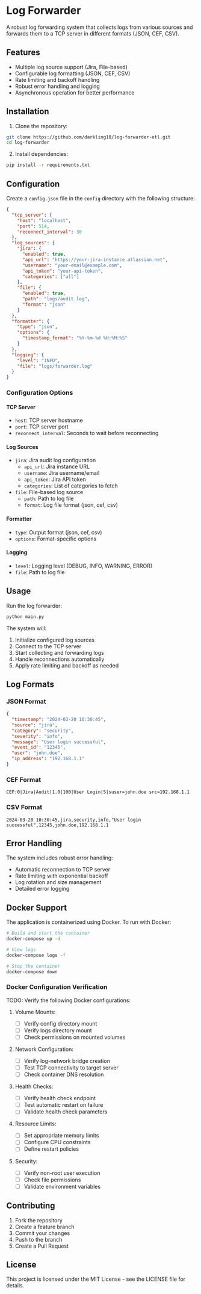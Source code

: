 # Log Forwarder

A robust log forwarding system that collects logs from various sources and forwards them to a TCP server in different formats (JSON, CEF, CSV).

## Features

- Multiple log source support (Jira, File-based)
- Configurable log formatting (JSON, CEF, CSV)
- Rate limiting and backoff handling
- Robust error handling and logging
- Asynchronous operation for better performance

## Installation

1. Clone the repository:

```bash
git clone https://github.com/darkling10/log-forwarder-etl.git
cd log-forwarder
```

2. Install dependencies:

```bash
pip install -r requirements.txt
```

## Configuration

Create a `config.json` file in the `config` directory with the following structure:

```json
{
  "tcp_server": {
    "host": "localhost",
    "port": 514,
    "reconnect_interval": 30
  },
  "log_sources": {
    "jira": {
      "enabled": true,
      "api_url": "https://your-jira-instance.atlassian.net",
      "username": "your-email@example.com",
      "api_token": "your-api-token",
      "categories": ["all"]
    },
    "file": {
      "enabled": true,
      "path": "logs/audit.log",
      "format": "json"
    }
  },
  "formatter": {
    "type": "json",
    "options": {
      "timestamp_format": "%Y-%m-%d %H:%M:%S"
    }
  },
  "logging": {
    "level": "INFO",
    "file": "logs/forwarder.log"
  }
}
```

### Configuration Options

#### TCP Server

- `host`: TCP server hostname
- `port`: TCP server port
- `reconnect_interval`: Seconds to wait before reconnecting

#### Log Sources

- `jira`: Jira audit log configuration
  - `api_url`: Jira instance URL
  - `username`: Jira username/email
  - `api_token`: Jira API token
  - `categories`: List of categories to fetch
- `file`: File-based log source
  - `path`: Path to log file
  - `format`: Log file format (json, cef, csv)

#### Formatter

- `type`: Output format (json, cef, csv)
- `options`: Format-specific options

#### Logging

- `level`: Logging level (DEBUG, INFO, WARNING, ERROR)
- `file`: Path to log file

## Usage

Run the log forwarder:

```bash
python main.py
```

The system will:

1. Initialize configured log sources
2. Connect to the TCP server
3. Start collecting and forwarding logs
4. Handle reconnections automatically
5. Apply rate limiting and backoff as needed

## Log Formats

### JSON Format

```json
{
  "timestamp": "2024-03-20 10:30:45",
  "source": "jira",
  "category": "security",
  "severity": "info",
  "message": "User login successful",
  "event_id": "12345",
  "user": "john.doe",
  "ip_address": "192.168.1.1"
}
```

### CEF Format

```
CEF:0|Jira|Audit|1.0|100|User Login|5|suser=john.doe src=192.168.1.1
```

### CSV Format

```
2024-03-20 10:30:45,jira,security,info,"User login successful",12345,john.doe,192.168.1.1
```

## Error Handling

The system includes robust error handling:

- Automatic reconnection to TCP server
- Rate limiting with exponential backoff
- Log rotation and size management
- Detailed error logging

## Docker Support

The application is containerized using Docker. To run with Docker:

```bash
# Build and start the container
docker-compose up -d

# View logs
docker-compose logs -f

# Stop the container
docker-compose down
```

### Docker Configuration Verification

TODO: Verify the following Docker configurations:

1. Volume Mounts:

   - [ ] Verify config directory mount
   - [ ] Verify logs directory mount
   - [ ] Check permissions on mounted volumes

2. Network Configuration:

   - [ ] Verify log-network bridge creation
   - [ ] Test TCP connectivity to target server
   - [ ] Check container DNS resolution

3. Health Checks:

   - [ ] Verify health check endpoint
   - [ ] Test automatic restart on failure
   - [ ] Validate health check parameters

4. Resource Limits:

   - [ ] Set appropriate memory limits
   - [ ] Configure CPU constraints
   - [ ] Define restart policies

5. Security:
   - [ ] Verify non-root user execution
   - [ ] Check file permissions
   - [ ] Validate environment variables

## Contributing

1. Fork the repository
2. Create a feature branch
3. Commit your changes
4. Push to the branch
5. Create a Pull Request

## License

This project is licensed under the MIT License - see the LICENSE file for details.
